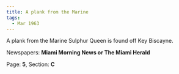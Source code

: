```yaml
---  
title: A plank from the Marine  
tags:  
  - Mar 1963  
---  
```

  
A plank from the Marine Sulphur Queen is found off Key Biscayne.  
  
Newspapers: **Miami Morning News or The Miami Herald**  
  
Page: **5**, Section: **C** 
